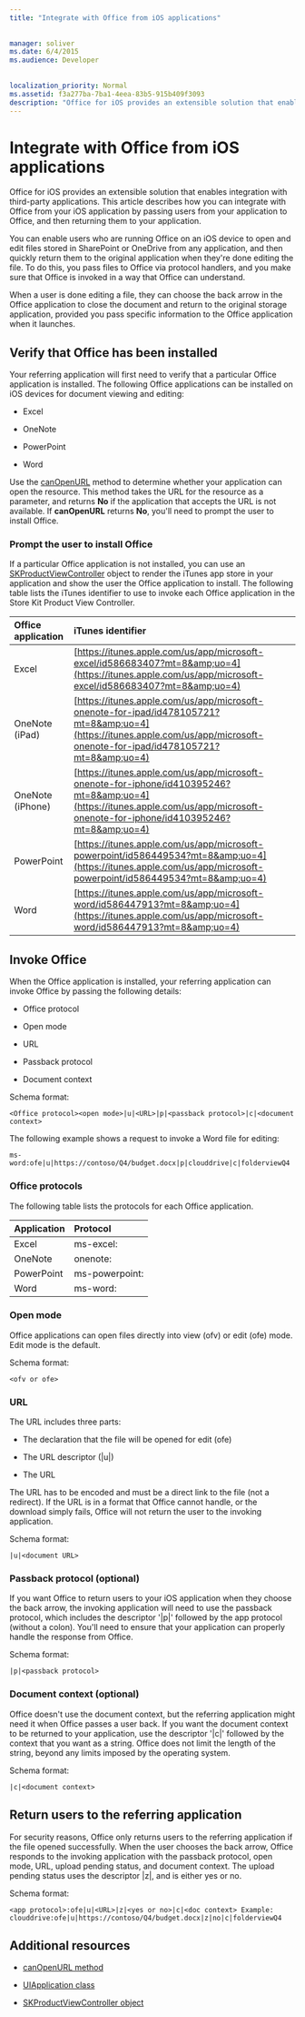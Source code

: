 ```yaml
---
title: "Integrate with Office from iOS applications"
 
 
manager: soliver
ms.date: 6/4/2015
ms.audience: Developer
 
 
localization_priority: Normal
ms.assetid: f3a277ba-7ba1-4eea-83b5-915b409f3093
description: "Office for iOS provides an extensible solution that enables integration with third-party applications. This article describes how you can integrate with Office from your iOS application by passing users from your application to Office, and then returning them to your application."
---
```


# Integrate with Office from iOS applications

Office for iOS provides an extensible solution that enables integration with third-party applications. This article describes how you can integrate with Office from your iOS application by passing users from your application to Office, and then returning them to your application.
  
You can enable users who are running Office on an iOS device to open and edit files stored in SharePoint or OneDrive from any application, and then quickly return them to the original application when they're done editing the file. To do this, you pass files to Office via protocol handlers, and you make sure that Office is invoked in a way that Office can understand.
  
When a user is done editing a file, they can choose the back arrow in the Office application to close the document and return to the original storage application, provided you pass specific information to the Office application when it launches.
  
## Verify that Office has been installed

Your referring application will first need to verify that a particular Office application is installed. The following Office applications can be installed on iOS devices for document viewing and editing:
  
- Excel
    
- OneNote
    
- PowerPoint
    
- Word
    
Use the [canOpenURL](https://developer.apple.com/library/ios/documentation/UIKit/Reference/UIApplication_Class/index.html) method to determine whether your application can open the resource. This method takes the URL for the resource as a parameter, and returns **No** if the application that accepts the URL is not available. If **canOpenURL** returns **No**, you'll need to prompt the user to install Office.
  
### Prompt the user to install Office

 If a particular Office application is not installed, you can use an [SKProductViewController](https://developer.apple.com/library/ios/documentation/StoreKit/Reference/SKITunesProductViewController_Ref/index.html) object to render the iTunes app store in your application and show the user the Office application to install. The following table lists the iTunes identifier to use to invoke each Office application in the Store Kit Product View Controller. 
  
|**Office application**|**iTunes identifier**|
|:-----|:-----|
|Excel  <br/> |[https://itunes.apple.com/us/app/microsoft-excel/id586683407?mt=8&amp;uo=4](https://itunes.apple.com/us/app/microsoft-excel/id586683407?mt=8&amp;uo=4) <br/> |
|OneNote (iPad)  <br/> |[https://itunes.apple.com/us/app/microsoft-onenote-for-ipad/id478105721?mt=8&amp;uo=4](https://itunes.apple.com/us/app/microsoft-onenote-for-ipad/id478105721?mt=8&amp;uo=4) <br/> |
|OneNote (iPhone)  <br/> |[https://itunes.apple.com/us/app/microsoft-onenote-for-iphone/id410395246?mt=8&amp;uo=4](https://itunes.apple.com/us/app/microsoft-onenote-for-iphone/id410395246?mt=8&amp;uo=4) <br/> |
|PowerPoint  <br/> |[https://itunes.apple.com/us/app/microsoft-powerpoint/id586449534?mt=8&amp;uo=4](https://itunes.apple.com/us/app/microsoft-powerpoint/id586449534?mt=8&amp;uo=4) <br/> |
|Word  <br/> |[https://itunes.apple.com/us/app/microsoft-word/id586447913?mt=8&amp;uo=4](https://itunes.apple.com/us/app/microsoft-word/id586447913?mt=8&amp;uo=4) <br/> |
   
## Invoke Office

When the Office application is installed, your referring application can invoke Office by passing the following details: 
  
- Office protocol
    
- Open mode
    
- URL
    
- Passback protocol
    
- Document context
    
Schema format:
  
 `<Office protocol><open mode>|u|<URL>|p|<passback protocol>|c|<document context>`
  
The following example shows a request to invoke a Word file for editing:
  
 `ms-word:ofe|u|https://contoso/Q4/budget.docx|p|clouddrive|c|folderviewQ4`
  
### Office protocols

The following table lists the protocols for each Office application. 
  
|**Application**|**Protocol**|
|:-----|:-----|
|Excel  <br/> |ms-excel:  <br/> |
|OneNote  <br/> |onenote:  <br/> |
|PowerPoint  <br/> |ms-powerpoint:  <br/> |
|Word  <br/> |ms-word:  <br/> |
   
### Open mode

Office applications can open files directly into view (ofv) or edit (ofe) mode. Edit mode is the default. 
  
Schema format:
  
 `<ofv or ofe>`
  
### URL

The URL includes three parts: 
  
- The declaration that the file will be opened for edit (ofe)
    
- The URL descriptor (|u|)
    
- The URL
    
The URL has to be encoded and must be a direct link to the file (not a redirect). If the URL is in a format that Office cannot handle, or the download simply fails, Office will not return the user to the invoking application. 
  
Schema format:
  
 `|u|<document URL>`
  
### Passback protocol (optional)

If you want Office to return users to your iOS application when they choose the back arrow, the invoking application will need to use the passback protocol, which includes the descriptor '|p|' followed by the app protocol (without a colon). You'll need to ensure that your application can properly handle the response from Office.
  
Schema format:
  
 `|p|<passback protocol>`
  
### Document context (optional)

Office doesn't use the document context, but the referring application might need it when Office passes a user back. If you want the document context to be returned to your application, use the descriptor '|c|' followed by the context that you want as a string. Office does not limit the length of the string, beyond any limits imposed by the operating system.
  
Schema format:
  
 `|c|<document context>`
  
## Return users to the referring application

For security reasons, Office only returns users to the referring application if the file opened successfully. When the user chooses the back arrow, Office responds to the invoking application with the passback protocol, open mode, URL, upload pending status, and document context. The upload pending status uses the descriptor |z|, and is either yes or no.
  
Schema format:
  
 `<app protocol>:ofe|u|<URL>|z|<yes or no>|c|<doc context> Example: clouddrive:ofe|u|https://contoso/Q4/budget.docx|z|no|c|folderviewQ4`
  
## Additional resources
<a name="bk_addresources"> </a>

- [canOpenURL method](https://developer.apple.com/library/ios/documentation/UIKit/Reference/UIApplication_Class/index.html)
    
- [UIApplication class](https://developer.apple.com/library/ios/documentation/UIKit/Reference/UIApplication_Class/index.html)
    
- [SKProductViewController object](https://developer.apple.com/library/ios/documentation/StoreKit/Reference/SKITunesProductViewController_Ref/index.html)
    

